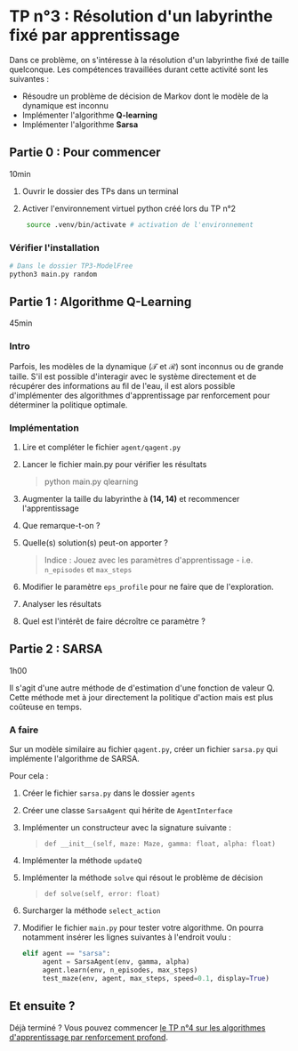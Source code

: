 # TP n°3 : Résolution d'un labyrinthe fixé par apprentissage

Dans ce problème, on s'intéresse à la résolution d'un labyrinthe fixé de taille quelconque. Les compétences travaillées durant cette activité sont les suivantes :

- Résoudre un problème de décision de Markov dont le modèle de la dynamique est inconnu
- Implémenter l'algorithme **Q-learning**
- Implémenter l'algorithme **Sarsa**

## Partie 0 : Pour commencer

10min

1. Ouvrir le dossier des TPs dans un terminal

2. Activer l'environnement virtuel python créé lors du TP n°2

   ```bash
    source .venv/bin/activate # activation de l'environnement
   ```

### Vérifier l'installation

```bash
# Dans le dossier TP3-ModelFree
python3 main.py random
```

## Partie 1 : Algorithme Q-Learning

45min

### Intro

Parfois, les modèles de la dynamique ($\mathcal{T}$ et $\mathcal{R}$) sont inconnus ou de grande taille. S'il est possible d'interagir avec le système directement et de récupérer des informations au fil de l'eau, il est alors possible d'implémenter des algorithmes d'apprentissage par renforcement pour déterminer la politique optimale.

### Implémentation

1.  Lire et compléter le fichier `agent/qagent.py`
2.  Lancer le fichier main.py pour vérifier les résultats

    > python main.py qlearning

3.  Augmenter la taille du labyrinthe à **(14, 14)** et recommencer l'apprentissage

4.  Que remarque-t-on ?
5.  Quelle(s) solution(s) peut-on apporter ?

    > Indice : Jouez avec les paramètres d'apprentissage - i.e. `n_episodes` et `max_steps`

6.  Modifier le paramètre `eps_profile` pour ne faire que de l'exploration.

7.  Analyser les résultats
8.  Quel est l'intérêt de faire décroître ce paramètre ?

## Partie 2 : SARSA

1h00

Il s'agit d'une autre méthode de d'estimation d'une fonction de valeur Q. Cette méthode met à jour directement la politique d'action mais est plus coûteuse en temps.

### A faire

Sur un modèle similaire au fichier `qagent.py`, créer un fichier `sarsa.py` qui implémente l'algorithme de SARSA.

Pour cela :

1. Créer le fichier `sarsa.py` dans le dossier `agents`
1. Créer une classe `SarsaAgent` qui hérite de `AgentInterface`
1. Implémenter un constructeur avec la signature suivante :

   > `def __init__(self, maze: Maze, gamma: float, alpha: float)`

1. Implémenter la méthode `updateQ`

1. Implémenter la méthode `solve` qui résout le problème de décision

   > `def solve(self, error: float)`

1. Surcharger la méthode `select_action`

1. Modifier le fichier `main.py` pour tester votre algorithme. On pourra notamment insérer les lignes suivantes à l'endroit voulu :

   ```python
   elif agent == "sarsa":
        agent = SarsaAgent(env, gamma, alpha)
        agent.learn(env, n_episodes, max_steps)
        test_maze(env, agent, max_steps, speed=0.1, display=True)
   ```

## Et ensuite ?

Déjà terminé ? Vous pouvez commencer [le TP n°4 sur les algorithmes d'apprentissage par renforcement profond](../TP4-ModelFree/README.md).
